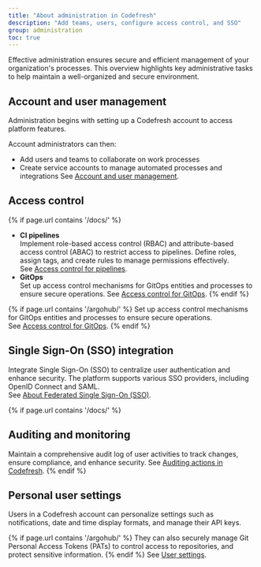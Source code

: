 ```yaml
---
title: "About administration in Codefresh"
description: "Add teams, users, configure access control, and SSO"
group: administration
toc: true
---
```





Effective administration ensures secure and efficient management of your organization's processes. This overview highlights key administrative tasks to help maintain a well-organized and secure environment.

## Account and user management

Administration begins with setting up a Codefresh account to access platform features. 

Account administrators can then:
* Add users and teams to collaborate on work processes
* Create service accounts to manage automated processes and integrations 
See [Account and user management]({{site.baseurl}}/docs/administration/account-user-management/).

## Access control

{% if page.url contains '/docs/' %}
* **CI pipelines**  
  Implement role-based access control (RBAC) and attribute-based access control (ABAC) to restrict access to pipelines. Define roles, assign tags, and create rules to manage permissions effectively.  
  See [Access control for pipelines]({{site.baseurl}}/docs/administration/account-user-management/access-control/).
* **GitOps**  
  Set up access control mechanisms for GitOps entities and processes to ensure secure operations.
  See [Access control for GitOps]({{site.baseurl}}/docs/administration/account-user-management/gitops-abac/).
{% endif %}

{% if page.url contains '/argohub/' %}
Set up access control mechanisms for GitOps entities and processes to ensure secure operations.  
See [Access control for GitOps]({{site.baseurl}}/docs/administration/account-user-management/gitops-abac/).
{% endif %}

## Single Sign-On (SSO) integration
Integrate Single Sign-On (SSO) to centralize user authentication and enhance security. The platform supports various SSO providers, including OpenID Connect and SAML.  
See [About Federated Single Sign-On (SSO)]({{site.baseurl}}/docs/administration/single-sign-on/).



{% if page.url contains '/docs/' %}
## Auditing and monitoring
Maintain a comprehensive audit log of user activities to track changes, ensure compliance, and enhance security.
See [Auditing actions in Codefresh]({{site.baseurl}}/docs/administration/account-user-management/audit/).
{% endif %}


## Personal user settings
Users in a Codefresh account can personalize settings such as notifications, date and time display formats, and manage their API keys.

{% if page.url contains '/argohub/' %}
They can also securely manage Git Personal Access Tokens (PATs) to control access to repositories, and protect sensitive information.
{% endif %}
See [User settings]({{site.baseurl}}/=/docs/administration/user-self-management/).